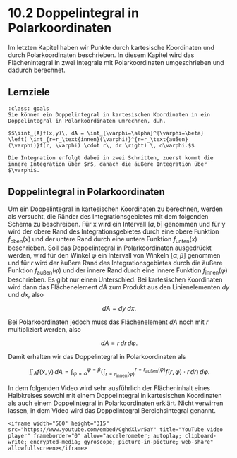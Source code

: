 # 10.2 Doppelintegral in Polarkoordinaten

Im letzten Kapitel haben wir Punkte durch kartesische Koordinaten und durch
Polarkoordinaten beschrieben. In diesem Kapitel wird das Flächenintegral in zwei
Integrale mit Polarkoordinaten umgeschrieben und dadurch berechnet.

## Lernziele

```{admonition} Lernziele
:class: goals
Sie können ein Doppelintegral in kartesischen Koordinaten in ein Doppelintegral in Polarkoordinaten umrechnen, d.h.

$$\iint_{A}f(x,y)\, dA = \int_{\varphi=\alpha}^{\varphi=\beta}
\left( \int_{r=r_\text{innen}(\varphi)}^{r=r_\text{außen}(\varphi)}f(r, \varphi) \cdot r\, dr \right) \, d\varphi.$$

Die Integration erfolgt dabei in zwei Schritten, zuerst kommt die innere Integration über $r$, danach die äußere Integration über $\varphi$.
```

## Doppelintegral in Polarkoordinaten

Um ein Doppelintegral in kartesischen Koordinaten zu berechnen, werden als
versucht, die Ränder des Integrationsgebietes mit dem folgenden Schema zu
beschreiben. Für x wird ein Intervall $[a,b]$ genommen und für y wird der obere
Rand des Integrationsgebietes durch eine obere Funktion $f_{\text{oben}}(x)$ und
der untere Rand durch eine untere Funktion $f_{\text{unten}}(x)$ beschrieben.
Soll das Doppelintegral in Polarkoordinaten ausgedrückt werden, wird für den
Winkel $\varphi$ ein Intervall von Winkeln $[\alpha, \beta]$ genommen und für
$r$ wird der äußere Rand des Integrationsgebietes durch die äußere Funktion
$f_{\text{außen}}(\varphi)$ und der innere Rand durch eine innere Funktion
$f_{\text{innen}}(\varphi)$ beschrieben. Es gibt nur einen Unterschied. Bei
kartesischen Koordinaten wird dann das Flächenelement $dA$ zum Produkt aus den
Linienelementen $dy$ und $dx$, also

$$dA = dy \; dx.$$

Bei Polarkoordinaten jedoch muss das Flächenelement $dA$ noch mit $r$
multipliziert werden, also

$$dA = r \, dr \, d\varphi.$$

Damit erhalten wir das Doppelintegral in Polarkoordinaten als

$$\iint_{A}f(x,y)\, dA = \int_{\varphi=\alpha}^{\varphi=\beta}
\left( \int_{r=r_\text{innen}(\varphi)}^{r=r_\text{außen}(\varphi)}f(r, \varphi) \cdot r\, dr \right) \, d\varphi.$$

In dem folgenden Video wird sehr ausführlich der Flächeninhalt eines Halbkreises
sowohl mit einem Doppelintegral in kartesischen Koordinaten als auch einem
Doppelintegral in Polarkoordinaten erklärt. Nicht verwirren lassen, in dem Video
wird das Doppelintegral Bereichsintegral genannt.

```{dropdown} Video zu "Bereichsintegrale / Doppelintegrale | Polarkoordinaten" von LernKompass - Mathe einfach erklärt
<iframe width="560" height="315" src="https://www.youtube.com/embed/CghdXlwr5aY" title="YouTube video player" frameborder="0" allow="accelerometer; autoplay; clipboard-write; encrypted-media; gyroscope; picture-in-picture; web-share" allowfullscreen></iframe>
```
